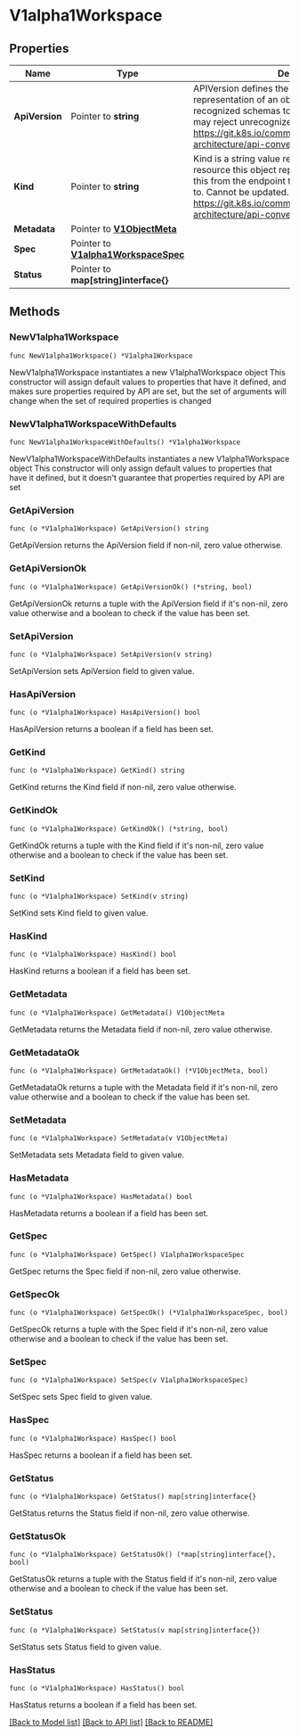 # V1alpha1Workspace

## Properties

Name | Type | Description | Notes
------------ | ------------- | ------------- | -------------
**ApiVersion** | Pointer to **string** | APIVersion defines the versioned schema of this representation of an object. Servers should convert recognized schemas to the latest internal value, and may reject unrecognized values. More info: https://git.k8s.io/community/contributors/devel/sig-architecture/api-conventions.md#resources | [optional] 
**Kind** | Pointer to **string** | Kind is a string value representing the REST resource this object represents. Servers may infer this from the endpoint the client submits requests to. Cannot be updated. In CamelCase. More info: https://git.k8s.io/community/contributors/devel/sig-architecture/api-conventions.md#types-kinds | [optional] 
**Metadata** | Pointer to [**V1ObjectMeta**](V1ObjectMeta.md) |  | [optional] 
**Spec** | Pointer to [**V1alpha1WorkspaceSpec**](V1alpha1WorkspaceSpec.md) |  | [optional] 
**Status** | Pointer to **map[string]interface{}** |  | [optional] 

## Methods

### NewV1alpha1Workspace

`func NewV1alpha1Workspace() *V1alpha1Workspace`

NewV1alpha1Workspace instantiates a new V1alpha1Workspace object
This constructor will assign default values to properties that have it defined,
and makes sure properties required by API are set, but the set of arguments
will change when the set of required properties is changed

### NewV1alpha1WorkspaceWithDefaults

`func NewV1alpha1WorkspaceWithDefaults() *V1alpha1Workspace`

NewV1alpha1WorkspaceWithDefaults instantiates a new V1alpha1Workspace object
This constructor will only assign default values to properties that have it defined,
but it doesn't guarantee that properties required by API are set

### GetApiVersion

`func (o *V1alpha1Workspace) GetApiVersion() string`

GetApiVersion returns the ApiVersion field if non-nil, zero value otherwise.

### GetApiVersionOk

`func (o *V1alpha1Workspace) GetApiVersionOk() (*string, bool)`

GetApiVersionOk returns a tuple with the ApiVersion field if it's non-nil, zero value otherwise
and a boolean to check if the value has been set.

### SetApiVersion

`func (o *V1alpha1Workspace) SetApiVersion(v string)`

SetApiVersion sets ApiVersion field to given value.

### HasApiVersion

`func (o *V1alpha1Workspace) HasApiVersion() bool`

HasApiVersion returns a boolean if a field has been set.

### GetKind

`func (o *V1alpha1Workspace) GetKind() string`

GetKind returns the Kind field if non-nil, zero value otherwise.

### GetKindOk

`func (o *V1alpha1Workspace) GetKindOk() (*string, bool)`

GetKindOk returns a tuple with the Kind field if it's non-nil, zero value otherwise
and a boolean to check if the value has been set.

### SetKind

`func (o *V1alpha1Workspace) SetKind(v string)`

SetKind sets Kind field to given value.

### HasKind

`func (o *V1alpha1Workspace) HasKind() bool`

HasKind returns a boolean if a field has been set.

### GetMetadata

`func (o *V1alpha1Workspace) GetMetadata() V1ObjectMeta`

GetMetadata returns the Metadata field if non-nil, zero value otherwise.

### GetMetadataOk

`func (o *V1alpha1Workspace) GetMetadataOk() (*V1ObjectMeta, bool)`

GetMetadataOk returns a tuple with the Metadata field if it's non-nil, zero value otherwise
and a boolean to check if the value has been set.

### SetMetadata

`func (o *V1alpha1Workspace) SetMetadata(v V1ObjectMeta)`

SetMetadata sets Metadata field to given value.

### HasMetadata

`func (o *V1alpha1Workspace) HasMetadata() bool`

HasMetadata returns a boolean if a field has been set.

### GetSpec

`func (o *V1alpha1Workspace) GetSpec() V1alpha1WorkspaceSpec`

GetSpec returns the Spec field if non-nil, zero value otherwise.

### GetSpecOk

`func (o *V1alpha1Workspace) GetSpecOk() (*V1alpha1WorkspaceSpec, bool)`

GetSpecOk returns a tuple with the Spec field if it's non-nil, zero value otherwise
and a boolean to check if the value has been set.

### SetSpec

`func (o *V1alpha1Workspace) SetSpec(v V1alpha1WorkspaceSpec)`

SetSpec sets Spec field to given value.

### HasSpec

`func (o *V1alpha1Workspace) HasSpec() bool`

HasSpec returns a boolean if a field has been set.

### GetStatus

`func (o *V1alpha1Workspace) GetStatus() map[string]interface{}`

GetStatus returns the Status field if non-nil, zero value otherwise.

### GetStatusOk

`func (o *V1alpha1Workspace) GetStatusOk() (*map[string]interface{}, bool)`

GetStatusOk returns a tuple with the Status field if it's non-nil, zero value otherwise
and a boolean to check if the value has been set.

### SetStatus

`func (o *V1alpha1Workspace) SetStatus(v map[string]interface{})`

SetStatus sets Status field to given value.

### HasStatus

`func (o *V1alpha1Workspace) HasStatus() bool`

HasStatus returns a boolean if a field has been set.


[[Back to Model list]](../README.md#documentation-for-models) [[Back to API list]](../README.md#documentation-for-api-endpoints) [[Back to README]](../README.md)


